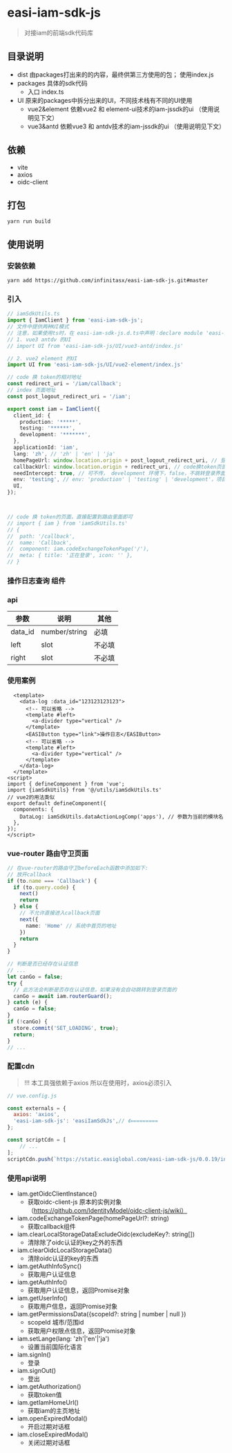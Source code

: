 # easi-iam-sdk-js
> 对接iam的前端sdk代码库

## 目录说明
- dist 由packages打出来的的内容，最终供第三方使用的包； 使用index.js
- packages 具体的sdk代码
    - 入口 index.ts
- UI  原来的packages中拆分出来的UI，不同技术栈有不同的UI使用
  - vue2&element 依赖vue2 和 element-ui技术的iam-jssdk的ui （使用说明见下文）
  - vue3&antd 依赖vue3 和 antdv技术的iam-jssdk的ui （使用说明见下文）

## 依赖
- vite
- axios
- oidc-client

## 打包
```
yarn run build
```

## 使用说明
### 安装依赖
```text
yarn add https://github.com/infinitasx/easi-iam-sdk-js.git#master
```
### 引入
```ts
// iamSdkUtils.ts
import { IamClient } from 'easi-iam-sdk-js';
// 文件中提供两种UI模式
// 注意，如果使用ts时，在 easi-iam-sdk-js.d.ts中声明：declare module 'easi-iam-sdk-js/UI/vue3-antd/index.js';
// 1. vue3 antdv 的UI 
// import UI from 'easi-iam-sdk-js/UI/vue3-antd/index.js'

// 2. vue2 element 的UI
import UI from 'easi-iam-sdk-js/UI/vue2-element/index.js'

// code 换 token的相对地址
const redirect_uri = '/iam/callback';
// index 页面地址
const post_logout_redirect_uri = '/iam';

export const iam = IamClient({
  client_id: {
    production: '*****',
    testing: '******',
    development: '*******',
  },
  applicationId: 'iam',
  lang: 'zh', // 'zh' | 'en' | 'ja'
  homePageUrl: window.location.origin + post_logout_redirect_uri, // 登录成功后跳转的主页
  callbackUrl: window.location.origin + redirect_uri, // code换token页面
  needIntercept: true, // 可不传， development 环境下，false，不跳转登录界面
  env: 'testing', // env: 'production' | 'testing' | 'development'，项目对应的运行环境
  UI,
});



// code 换 token的页面，直接配置到路由里面即可
// import { iam } from 'iamSdkUtils.ts'
// {
//  path: '/callback',
//  name: 'Callback',
//  component: iam.codeExchangeTokenPage('/'),
//  meta: { title: '正在登录', icon: '' },
// }
```

### 操作日志查询 组件
### api
| 参数 | 说明 | 其他 |
| --- | --- | --- |
| data_id | number/string | 必填 |
| left | slot| 不必填 | 
| right | slot | 不必填 | 

### 使用案例
```vue
  <template>
    <data-log :data_id="123123123123">
      <!-- 可以省略 -->
      <template #left>
        <a-divider type="vertical" />
      </template>
      <EASIButton type="link">操作日志</EASIButton>
      <!-- 可以省略 -->
      <template #left>
        <a-divider type="vertical" />
      </template>
    </data-log>
  </template>
<script>
import { defineComponent } from 'vue';
import {iamSdkUtils} from '@/utils/iamSdkUtils.ts'
// vue2的用法类似
export default defineComponent({
  components: {
    DataLog: iamSdkUtils.dataActionLogComp('apps'), // 参数为当前的模块名
  },
});
</script>
```

### vue-router 路由守卫页面
```ts
// 在vue-router的路由守卫beforeEach函数中添加如下:
// 放开callback
if (to.name === 'Callback') {
  if (to.query.code) {
    next()
    return
  } else {
    // 不允许直接进入callback页面
    next({
      name: 'Home' // 系统中首页的地址
    })
    return
  }
}

// 判断是否已经存在认证信息
// ...
let canGo = false;
try {
  // 此方法会判断是否存在认证信息，如果没有会自动跳转到登录页面的  
  canGo = await iam.routerGuard();
} catch (e) {
  canGo = false;
}
if (!canGo) {
  store.commit('SET_LOADING', true);
  return;
}
// ...
```

### 配置cdn
> !!! 本工具强依赖于axios
> 所以在使用时，axios必须引入
```js
// vue.config.js

const externals = {
  axios: 'axios',
  'easi-iam-sdk-js': 'easiIamSdkJs',// 《=========
};

const scriptCdn = [
    // ...
];
scriptCdn.push(`https://static.easiglobal.com/easi-iam-sdk-js/0.0.19/index.js`);
```

### 使用api说明
- iam.getOidcClientInstance()
    - 获取oidc-client-js 原本的实例对象（https://github.com/IdentityModel/oidc-client-js/wiki）
- iam.codeExchangeTokenPage(homePageUrl?: string)
    - 获取callback组件
- iam.clearLocalStorageDataExcludeOidc(excludeKey?: string[])
    - 清除除了oidc认证的key之外的东西
- iam.clearOidcLocalStorageData()
    - 清除oidc认证的key的东西
- iam.getAuthInfoSync()
    - 获取用户认证信息
- iam.getAuthInfo()
    - 获取用户认证信息，返回Promise对象
- iam.getUserInfo()
    - 获取用户信息，返回Promise对象
- iam.getPermissionsData({scopeId?: string | number | null })
    - scopeId 城市/范围id
    - 获取用户权限点信息，返回Promise对象
- iam.setLange(lang: 'zh'|'en'|'ja')  
    - 设置当前国际化语言
- iam.signIn()
    - 登录
- iam.signOut()
    - 登出
- iam.getAuthorization()
    - 获取token值
- iam.getIamHomeUrl()
    - 获取iam的主页地址
- iam.openExpiredModal()
    - 开启过期对话框
- iam.closeExpiredModal()
    - 关闭过期对话框
